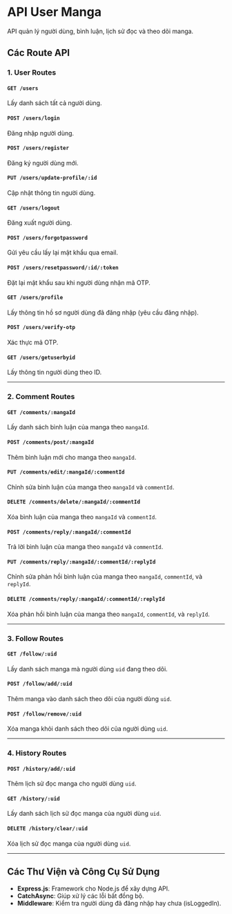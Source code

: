 # API User Manga

API quản lý người dùng, bình luận, lịch sử đọc và theo dõi manga.

## Các Route API

### 1. **User Routes**

#### `GET /users`

Lấy danh sách tất cả người dùng.

#### `POST /users/login`

Đăng nhập người dùng.

#### `POST /users/register`

Đăng ký người dùng mới.

#### `PUT /users/update-profile/:id`

Cập nhật thông tin người dùng.

#### `GET /users/logout`

Đăng xuất người dùng.

#### `POST /users/forgotpassword`

Gửi yêu cầu lấy lại mật khẩu qua email.

#### `POST /users/resetpassword/:id/:token`

Đặt lại mật khẩu sau khi người dùng nhận mã OTP.

#### `GET /users/profile`

Lấy thông tin hồ sơ người dùng đã đăng nhập (yêu cầu đăng nhập).

#### `POST /users/verify-otp`

Xác thực mã OTP.

#### `GET /users/getuserbyid`

Lấy thông tin người dùng theo ID.

---

### 2. **Comment Routes**

#### `GET /comments/:mangaId`

Lấy danh sách bình luận của manga theo `mangaId`.

#### `POST /comments/post/:mangaId`

Thêm bình luận mới cho manga theo `mangaId`.

#### `PUT /comments/edit/:mangaId/:commentId`

Chỉnh sửa bình luận của manga theo `mangaId` và `commentId`.

#### `DELETE /comments/delete/:mangaId/:commentId`

Xóa bình luận của manga theo `mangaId` và `commentId`.

#### `POST /comments/reply/:mangaId/:commentId`

Trả lời bình luận của manga theo `mangaId` và `commentId`.

#### `PUT /comments/reply/:mangaId/:commentId/:replyId`

Chỉnh sửa phản hồi bình luận của manga theo `mangaId`, `commentId`, và `replyId`.

#### `DELETE /comments/reply/:mangaId/:commentId/:replyId`

Xóa phản hồi bình luận của manga theo `mangaId`, `commentId`, và `replyId`.

---

### 3. **Follow Routes**

#### `GET /follow/:uid`

Lấy danh sách manga mà người dùng `uid` đang theo dõi.

#### `POST /follow/add/:uid`

Thêm manga vào danh sách theo dõi của người dùng `uid`.

#### `POST /follow/remove/:uid`

Xóa manga khỏi danh sách theo dõi của người dùng `uid`.

---

### 4. **History Routes**

#### `POST /history/add/:uid`

Thêm lịch sử đọc manga cho người dùng `uid`.

#### `GET /history/:uid`

Lấy danh sách lịch sử đọc manga của người dùng `uid`.

#### `DELETE /history/clear/:uid`

Xóa lịch sử đọc manga của người dùng `uid`.

---

## Các Thư Viện và Công Cụ Sử Dụng

- **Express.js**: Framework cho Node.js để xây dựng API.
- **CatchAsync**: Giúp xử lý các lỗi bất đồng bộ.
- **Middleware**: Kiểm tra người dùng đã đăng nhập hay chưa (isLoggedIn).
